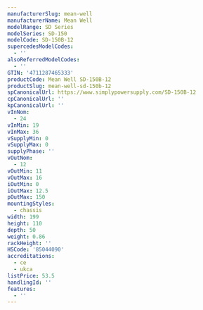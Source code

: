 ```yaml
---
manufacturerSlug: mean-well
manufacturerName: Mean Well
modelRange: SD Series
modelSeries: SD-150
modelCode: SD-150B-12
supercedesModelCodes:
  - ''
alsoReferredModelCodes:
  - ''
GTIN: '4711287465333'
productCode: Mean Well SD-150B-12
productSlug: mean-well-sd-150b-12
spCanonicalUrl: https://www.simplypowersupply.com/SD-150B-12
cpCanonicalUrl: ''
kpCanonicalUrl: ''
vInNom:
  - 24
vInMin: 19
vInMax: 36
vSupplyMin: 0
vSupplyMax: 0
supplyPhase: ''
vOutNom:
  - 12
vOutMin: 11
vOutMax: 16
iOutMin: 0
iOutMax: 12.5
pOutMax: 150
mountingStyles:
  - chassis
width: 199
height: 110
depth: 50
weight: 0.86
rackHeight: ''
HSCode: '85044090'
accreditations:
  - ce
  - ukca
listPrice: 53.5
handlingId: ''
features:
  - ''
---
```

